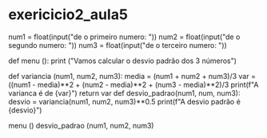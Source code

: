 # exericicio2_aula5

num1 = float(input("de o primeiro numero: "))
num2 = float(input("de o segundo numero: "))
num3 = float(input("de o terceiro numero: "))

def menu ():
	print ("Vamos calcular o desvio padrão dos 3 números")

def variancia (num1, num2, num3):
	media = (num1 + num2 + num3)/3
	var = ((num1 - media)**2 + (num2 - media)**2 + (num3 - media)**2)/3
	print(f"A varianca é de {var}")
	return var
def desvio_padrao(num1, num, num3):
	desvio = variancia(num1, num2, num3)**0.5
	print(f"A desvio padrão é {desvio}")
	
menu ()
desvio_padrao (num1, num2, num3)
